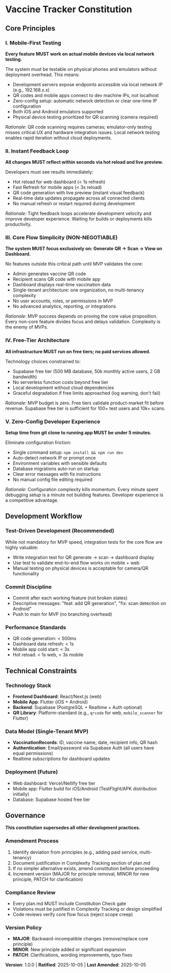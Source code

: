 <!--
SYNC IMPACT REPORT
==================
Version Change: NONE → 1.0.0
Bump Type: MAJOR (Initial constitution)
Bump Rationale: First version of the Vaccine Tracker constitution defining MVP-focused principles

Modified Principles: N/A (initial version)
Added Sections:
  - Core Principles (5 principles)
  - Development Workflow
  - Technical Constraints
  - Governance

Removed Sections: N/A

Template Consistency:
  ✅ .specify/templates/plan-template.md - Updated Constitution Check section with v1.0.0 gates (lines 47-58, 227)
  ✅ .specify/templates/spec-template.md - No constitution-specific requirements needed
  ✅ .specify/templates/tasks-template.md - TDD ordering aligns with Principle III (recommended not mandatory)
  ✅ .specify/templates/agent-file-template.md - Not reviewed (optional)

Follow-up TODOs: None
-->

# Vaccine Tracker Constitution

## Core Principles

### I. Mobile-First Testing
**Every feature MUST work on actual mobile devices via local network testing.**

The system must be testable on physical phones and emulators without deployment overhead. This means:
- Development servers expose endpoints accessible via local network IP (e.g., 192.168.x.x)
- QR codes and mobile apps connect to dev machine IPs, not localhost
- Zero-config setup: automatic network detection or clear one-time IP configuration
- Both iOS and Android emulators supported
- Physical device testing prioritized for QR scanning (camera required)

*Rationale*: QR code scanning requires cameras; emulator-only testing misses critical UX and hardware integration issues. Local network testing enables rapid iteration without cloud deployments.

### II. Instant Feedback Loop
**All changes MUST reflect within seconds via hot reload and live preview.**

Developers must see results immediately:
- Hot reload for web dashboard (< 1s refresh)
- Fast Refresh for mobile apps (< 3s reload)
- QR code generation with live preview (instant visual feedback)
- Real-time data updates propagate across all connected clients
- No manual refresh or restart required during development

*Rationale*: Tight feedback loops accelerate development velocity and improve developer experience. Waiting for builds or deployments kills productivity.

### III. Core Flow Simplicity (NON-NEGOTIABLE)
**The system MUST focus exclusively on: Generate QR → Scan → View on Dashboard.**

No features outside this critical path until MVP validates the core:
- Admin generates vaccine QR code
- Recipient scans QR code with mobile app
- Dashboard displays real-time vaccination data
- Single-tenant architecture: one organization, no multi-tenancy complexity
- No user accounts, roles, or permissions in MVP
- No advanced analytics, reporting, or integrations

*Rationale*: MVP success depends on proving the core value proposition. Every non-core feature divides focus and delays validation. Complexity is the enemy of MVPs.

### IV. Free-Tier Architecture
**All infrastructure MUST run on free tiers; no paid services allowed.**

Technology choices constrained to:
- Supabase free tier (500 MB database, 50k monthly active users, 2 GB bandwidth)
- No serverless function costs beyond free tier
- Local development without cloud dependencies
- Graceful degradation if free limits approached (log warning, don't fail)

*Rationale*: MVP budget is zero. Free tiers validate product-market fit before revenue. Supabase free tier is sufficient for 100+ test users and 10k+ scans.

### V. Zero-Config Developer Experience
**Setup time from git clone to running app MUST be under 5 minutes.**

Eliminate configuration friction:
- Single command setup: `npm install && npm run dev`
- Auto-detect network IP or prompt once
- Environment variables with sensible defaults
- Database migrations auto-run on startup
- Clear error messages with fix instructions
- No manual config file editing required

*Rationale*: Configuration complexity kills momentum. Every minute spent debugging setup is a minute not building features. Developer experience is a competitive advantage.

## Development Workflow

### Test-Driven Development (Recommended)
While not mandatory for MVP speed, integration tests for the core flow are highly valuable:
- Write integration test for QR generate → scan → dashboard display
- Use test to validate end-to-end flow works on mobile + web
- Manual testing on physical devices is acceptable for camera/QR functionality

### Commit Discipline
- Commit after each working feature (not broken states)
- Descriptive messages: "feat: add QR generation", "fix: scan detection on Android"
- Push to main for MVP (no branching overhead)

### Performance Standards
- QR code generation: < 500ms
- Dashboard data refresh: < 1s
- Mobile app cold start: < 3s
- Hot reload: < 1s web, < 3s mobile

## Technical Constraints

### Technology Stack
- **Frontend Dashboard**: React/Next.js (web)
- **Mobile App**: Flutter (iOS + Android)
- **Backend**: Supabase (PostgreSQL + Realtime + Auth optional)
- **QR Library**: Platform-standard (e.g., `qrcode` for web, `mobile_scanner` for Flutter)

### Data Model (Single-Tenant MVP)
- **VaccinationRecords**: ID, vaccine name, date, recipient info, QR hash
- **Authentication**: Email/password via Supabase Auth (all users have equal permissions)
- Realtime subscriptions for dashboard updates

### Deployment (Future)
- Web dashboard: Vercel/Netlify free tier
- Mobile app: Flutter build for iOS/Android (TestFlight/APK distribution initially)
- Database: Supabase hosted free tier

## Governance

**This constitution supersedes all other development practices.**

### Amendment Process
1. Identify deviation from principles (e.g., adding paid service, multi-tenancy)
2. Document justification in Complexity Tracking section of plan.md
3. If no simpler alternative exists, amend constitution before proceeding
4. Increment version (MAJOR for principle removal, MINOR for new principle, PATCH for clarification)

### Compliance Review
- Every plan.md MUST include Constitution Check gate
- Violations must be justified in Complexity Tracking or design simplified
- Code reviews verify core flow focus (reject scope creep)

### Version Policy
- **MAJOR**: Backward-incompatible changes (remove/replace core principle)
- **MINOR**: New principle added or significant expansion
- **PATCH**: Clarifications, wording improvements, typo fixes

**Version**: 1.0.0 | **Ratified**: 2025-10-05 | **Last Amended**: 2025-10-05
